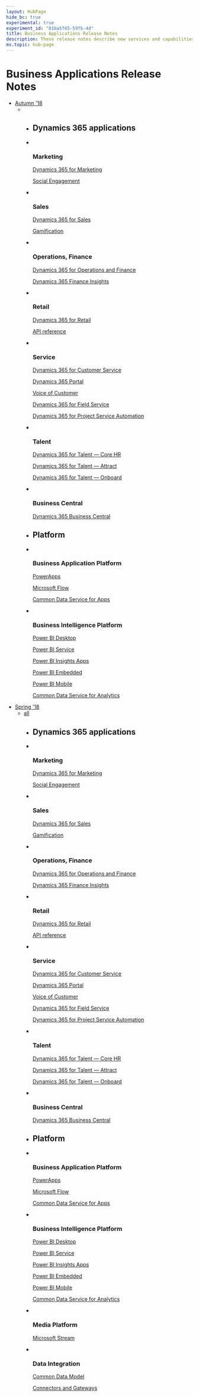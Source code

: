 ```yaml
---
layout: HubPage
hide_bc: true
experimental: true
experiment_id: "81ba5f65-59fb-4d"
title: Business Applications Release Notes
description: These release notes describe new services and capabilities in the Microsoft Dynamics 365 business applications and platforms.
ms.topic: hub-page
---
```

<div id="main" class="v2">
    <div class="container">
        <h1 class="screenReader">Business Applications Release Notes</h1>
        <ul class="pivots">
             <li>
                <a href="#sdkstools">Autumn '18</a>
                <ul id="sdkstools">
                    <li>
                        <ul id="sdkstools-all" class="cardsF">
                            <li>
                                <div class="container">
                                    <h2>Dynamics 365 applications</h2>
                                </div>
                            </li>
                            <li>
                                <div class="cardSize">
                                    <div class="cardPadding">
                                        <div class="card">
                                            <div class="cardImageOuter">
                                                <div class="cardImage">
                                                    <img src="media/index/azure_dev-1.svg" alt="" />
                                                </div>
                                            </div>
                                            <div class="cardText">
                                                <h3>
                                                    Marketing
                                                </h3>
                                                <p>
                                                    <a href="/dotnet/azure">Dynamics 365 for Marketing</a>
                                                </p>
                                                <p>
                                                    <a href="/dotnet/api/overview/azure/?view=azure-dotnet">Social Engagement</a>
                                                </p>
                                            </div>
                                        </div>
                                    </div>
                                </div>
                            </li>
                            <li>
                                <div class="cardSize">
                                    <div class="cardPadding">
                                        <div class="card">
                                            <div class="cardImageOuter">
                                                <div class="cardImage">
                                                    <img src="media/index/azure_dev-2.svg" alt="" />
                                                </div>
                                            </div>
                                            <div class="cardText">
                                                <h3>
                                                    Sales
                                                </h3>
                                                <p>
                                                    <a href="/python/azure">Dynamics 365 for Sales</a>
                                                </p>
                                                <p>
                                                    <a href="/python/api/overview/azure/">Gamification</a>
                                                </p>
                                            </div>
                                        </div>
                                    </div>
                                </div>
                            </li>
                            <li>
                                <div class="cardSize">
                                    <div class="cardPadding">
                                        <div class="card">
                                            <div class="cardImageOuter">
                                                <div class="cardImage">
                                                    <img src="media/index/azure_dev-3.svg" alt="" />
                                                </div>
                                            </div>
                                            <div class="cardText">
                                                <h3>
                                                    Operations, Finance
                                                </h3>
                                                <p>
                                                    <a href="/javascript/azure/">Dynamics 365 for Operations and Finance</a>
                                                </p>
                                                <p>
                                                    <a href="/javascript/api/overview/azure/">Dynamics 365 Finance Insights</a>
                                                </p>
                                            </div>
                                        </div>
                                    </div>
                                </div>
                            </li>
                            <li>
                                <div class="cardSize">
                                    <div class="cardPadding">
                                        <div class="card">
                                            <div class="cardImageOuter">
                                                <div class="cardImage">
                                                    <img src="media/index/azure_dev-4.svg" alt="" />
                                                </div>
                                            </div>
                                            <div class="cardText">
                                                <h3>
                                                    Retail
                                                </h3>
                                                <p>
                                                    <a href="/java/azure">Dynamics 365 for Retail</a>
                                                </p>
                                                <p>
                                                    <a href="/java/api/overview/azure">API reference</a>
                                                </p>
                                            </div>
                                        </div>
                                    </div>
                                </div>
                            </li>
                            <li>
                                <div class="cardSize">
                                    <div class="cardPadding">
                                        <div class="card">
                                            <div class="cardImageOuter">
                                                <div class="cardImage">
                                                    <img src="https://docs.microsoft.com/en-us/media/logos/logo_gopher.svg" alt="" />
                                                </div>
                                            </div>
                                            <div class="cardText">
                                                <h3>
                                                    Service
                                                </h3>
                                                <p>
                                                    <a href="/go/azure/">Dynamics 365 for Customer Service</a>
                                                </p>
                                                <p>
                                                    <a href="https://godoc.org/github.com/Azure/azure-sdk-for-go">Dynamics 365 Portal</a>
                                                </p>
                                                <p>
                                                    <a href="https://godoc.org/github.com/Azure/azure-sdk-for-go">Voice of Customer</a>
                                                </p>
                                                <p>
                                                    <a href="https://godoc.org/github.com/Azure/azure-sdk-for-go">Dynamics 365 for Field Service</a>
                                                </p>
                                                <p>
                                                    <a href="https://godoc.org/github.com/Azure/azure-sdk-for-go">Dynamics 365 for Project Service Automation</a>
                                                </p>
                                            </div>
                                        </div>
                                    </div>
                                </div>
                            </li>
                            <li>
                                <div class="cardSize">
                                    <div class="cardPadding">
                                        <div class="card">
                                            <div class="cardImageOuter">
                                                <div class="cardImage">
                                                    <img src="media/index/azure_dev-6.svg" alt="" />
                                                </div>
                                            </div>
                                            <div class="cardText">
                                                <h3>
                                                    Talent
                                                </h3>
                                                <p>
                                                    <a href="/rest/api">Dynamics 365 for Talent &mdash; Core HR</a>
                                                </p>
                                                <p>
                                                    <a href="/rest/api">Dynamics 365 for Talent &mdash; Attract</a>
                                                </p>
                                                <p>
                                                    <a href="/rest/api">Dynamics 365 for Talent &mdash; Onboard</a>
                                                </p>
                                            </div>
                                        </div>
                                    </div>
                                </div>
                            </li>
                            <li>
                                <div class="cardSize">
                                    <div class="cardPadding">
                                        <div class="card">
                                            <div class="cardImageOuter">
                                                <div class="cardImage">
                                                    <img src="media/index/azure_dev-6.svg" alt="" />
                                                </div>
                                            </div>
                                            <div class="cardText">
                                                <h3>
                                                    Business Central
                                                </h3>
                                                <p>
                                                    <a href="/rest/api">Dynamics 365 Business Central</a>
                                                </p>
                                            </div>
                                        </div>
                                    </div>
                                </div>
                            </li>
                            <li>
                                <div class="container">
                                    <h2>Platform</h2>
                                </div>
                            </li>
                            <li>
                                <div class="cardSize">
                                    <div class="cardPadding">
                                        <div class="card">
                                            <div class="cardImageOuter">
                                                <div class="cardImage">
                                                    <img src="media/index/azure_dev-7.svg" alt="" />
                                                </div>
                                            </div>
                                            <div class="cardText">
                                                <h3>
                                                   Business Application Platform
                                                </h3>
                                                <p>
                                                    <a href="/cli/azure">PowerApps</a>
                                                </p>
                                                <p>
                                                    <a href="/cli/azure/reference-index">Microsoft Flow</a>
                                                </p>
                                                <p>
                                                    <a href="/cli/azure/reference-index">Common Data Service for Apps</a>
                                                </p>
                                            </div>
                                        </div>
                                    </div>
                                </div>
                            </li>
                            <li>
                                <div class="cardSize">
                                    <div class="cardPadding">
                                        <div class="card">
                                            <div class="cardImageOuter">
                                                <div class="cardImage">
                                                    <img src="media/index/azure_dev-8.svg" alt="" />
                                                </div>
                                            </div>
                                            <div class="cardText">
                                                <h3>Business Intelligence Platform</h3>
                                                <p>
                                                    <a href="/powershell/azure/get-started-azureps">Power BI Desktop</a>
                                                </p>
                                                <p>
                                                    <a href="/powershell/azure/get-started-azureps">Power BI Service</a>
                                                </p>
                                                <p>
                                                    <a href="/powershell/azure/get-started-azureps">Power BI Insights Apps</a>
                                                </p>
                                                <p>
                                                    <a href="/powershell/azure/get-started-azureps">Power BI Embedded</a>
                                                </p>
                                                <p>
                                                    <a href="/powershell/azure/get-started-azureps">Power BI Mobile</a>
                                                </p>
                                                <p>
                                                    <a href="/powershell/azure/get-started-azureps">Common Data Service for Analytics</a>
                                                </p>
                                            </div>
                                        </div>
                                    </div>
                                </div>
                            </li>                            
                        </ul>
                    </li>
                </ul>
            </li>
             <li>
                <a href="#sdkstools">Spring '18</a>
                <ul id="sdkstools">
                    <li>
                        <a href="#sdkstools-all">all</a>
                        <ul id="sdkstools-all" class="cardsF">
                            <li>
                                <div class="container">
                                    <h2>Dynamics 365 applications</h2>
                                </div>
                            </li>
                            <li>
                                <div class="cardSize">
                                    <div class="cardPadding">
                                        <div class="card">
                                            <div class="cardImageOuter">
                                                <div class="cardImage">
                                                    <img src="media/index/azure_dev-1.svg" alt="" />
                                                </div>
                                            </div>
                                            <div class="cardText">
                                                <h3>
                                                    Marketing
                                                </h3>
                                                <p>
                                                    <a href="/dotnet/azure">Dynamics 365 for Marketing</a>
                                                </p>
                                                <p>
                                                    <a href="/dotnet/api/overview/azure/?view=azure-dotnet">Social Engagement</a>
                                                </p>
                                            </div>
                                        </div>
                                    </div>
                                </div>
                            </li>
                            <li>
                                <div class="cardSize">
                                    <div class="cardPadding">
                                        <div class="card">
                                            <div class="cardImageOuter">
                                                <div class="cardImage">
                                                    <img src="media/index/azure_dev-2.svg" alt="" />
                                                </div>
                                            </div>
                                            <div class="cardText">
                                                <h3>
                                                    Sales
                                                </h3>
                                                <p>
                                                    <a href="/python/azure">Dynamics 365 for Sales</a>
                                                </p>
                                                <p>
                                                    <a href="/python/api/overview/azure/">Gamification</a>
                                                </p>
                                            </div>
                                        </div>
                                    </div>
                                </div>
                            </li>
                            <li>
                                <div class="cardSize">
                                    <div class="cardPadding">
                                        <div class="card">
                                            <div class="cardImageOuter">
                                                <div class="cardImage">
                                                    <img src="media/index/azure_dev-3.svg" alt="" />
                                                </div>
                                            </div>
                                            <div class="cardText">
                                                <h3>
                                                    Operations, Finance
                                                </h3>
                                                <p>
                                                    <a href="/javascript/azure/">Dynamics 365 for Operations and Finance</a>
                                                </p>
                                                <p>
                                                    <a href="/javascript/api/overview/azure/">Dynamics 365 Finance Insights</a>
                                                </p>
                                            </div>
                                        </div>
                                    </div>
                                </div>
                            </li>
                            <li>
                                <div class="cardSize">
                                    <div class="cardPadding">
                                        <div class="card">
                                            <div class="cardImageOuter">
                                                <div class="cardImage">
                                                    <img src="media/index/azure_dev-4.svg" alt="" />
                                                </div>
                                            </div>
                                            <div class="cardText">
                                                <h3>
                                                    Retail
                                                </h3>
                                                <p>
                                                    <a href="/java/azure">Dynamics 365 for Retail</a>
                                                </p>
                                                <p>
                                                    <a href="/java/api/overview/azure">API reference</a>
                                                </p>
                                            </div>
                                        </div>
                                    </div>
                                </div>
                            </li>
                            <li>
                                <div class="cardSize">
                                    <div class="cardPadding">
                                        <div class="card">
                                            <div class="cardImageOuter">
                                                <div class="cardImage">
                                                    <img src="https://docs.microsoft.com/en-us/media/logos/logo_gopher.svg" alt="" />
                                                </div>
                                            </div>
                                            <div class="cardText">
                                                <h3>
                                                    Service
                                                </h3>
                                                <p>
                                                    <a href="/go/azure/">Dynamics 365 for Customer Service</a>
                                                </p>
                                                <p>
                                                    <a href="https://godoc.org/github.com/Azure/azure-sdk-for-go">Dynamics 365 Portal</a>
                                                </p>
                                                <p>
                                                    <a href="https://godoc.org/github.com/Azure/azure-sdk-for-go">Voice of Customer</a>
                                                </p>
                                                <p>
                                                    <a href="https://godoc.org/github.com/Azure/azure-sdk-for-go">Dynamics 365 for Field Service</a>
                                                </p>
                                                <p>
                                                    <a href="https://godoc.org/github.com/Azure/azure-sdk-for-go">Dynamics 365 for Project Service Automation</a>
                                                </p>
                                            </div>
                                        </div>
                                    </div>
                                </div>
                            </li>
                            <li>
                                <div class="cardSize">
                                    <div class="cardPadding">
                                        <div class="card">
                                            <div class="cardImageOuter">
                                                <div class="cardImage">
                                                    <img src="media/index/azure_dev-6.svg" alt="" />
                                                </div>
                                            </div>
                                            <div class="cardText">
                                                <h3>
                                                    Talent
                                                </h3>
                                                <p>
                                                    <a href="/rest/api">Dynamics 365 for Talent &mdash; Core HR</a>
                                                </p>
                                                <p>
                                                    <a href="/rest/api">Dynamics 365 for Talent &mdash; Attract</a>
                                                </p>
                                                <p>
                                                    <a href="/rest/api">Dynamics 365 for Talent &mdash; Onboard</a>
                                                </p>
                                            </div>
                                        </div>
                                    </div>
                                </div>
                            </li>
                            <li>
                                <div class="cardSize">
                                    <div class="cardPadding">
                                        <div class="card">
                                            <div class="cardImageOuter">
                                                <div class="cardImage">
                                                    <img src="media/index/azure_dev-6.svg" alt="" />
                                                </div>
                                            </div>
                                            <div class="cardText">
                                                <h3>
                                                    Business Central
                                                </h3>
                                                <p>
                                                    <a href="/rest/api">Dynamics 365 Business Central</a>
                                                </p>
                                            </div>
                                        </div>
                                    </div>
                                </div>
                            </li>
                            <li>
                                <div class="container">
                                    <h2>Platform</h2>
                                </div>
                            </li>
                            <li>
                                <div class="cardSize">
                                    <div class="cardPadding">
                                        <div class="card">
                                            <div class="cardImageOuter">
                                                <div class="cardImage">
                                                    <img src="media/index/azure_dev-7.svg" alt="" />
                                                </div>
                                            </div>
                                            <div class="cardText">
                                                <h3>
                                                   Business Application Platform
                                                </h3>
                                                <p>
                                                    <a href="/cli/azure">PowerApps</a>
                                                </p>
                                                <p>
                                                    <a href="/cli/azure/reference-index">Microsoft Flow</a>
                                                </p>
                                                <p>
                                                    <a href="/cli/azure/reference-index">Common Data Service for Apps</a>
                                                </p>
                                            </div>
                                        </div>
                                    </div>
                                </div>
                            </li>
                            <li>
                                <div class="cardSize">
                                    <div class="cardPadding">
                                        <div class="card">
                                            <div class="cardImageOuter">
                                                <div class="cardImage">
                                                    <img src="media/index/azure_dev-8.svg" alt="" />
                                                </div>
                                            </div>
                                            <div class="cardText">
                                                <h3>Business Intelligence Platform</h3>
                                                <p>
                                                    <a href="/powershell/azure/get-started-azureps">Power BI Desktop</a>
                                                </p>
                                                <p>
                                                    <a href="/powershell/azure/get-started-azureps">Power BI Service</a>
                                                </p>
                                                <p>
                                                    <a href="/powershell/azure/get-started-azureps">Power BI Insights Apps</a>
                                                </p>
                                                <p>
                                                    <a href="/powershell/azure/get-started-azureps">Power BI Embedded</a>
                                                </p>
                                                <p>
                                                    <a href="/powershell/azure/get-started-azureps">Power BI Mobile</a>
                                                </p>
                                                <p>
                                                    <a href="/powershell/azure/get-started-azureps">Common Data Service for Analytics</a>
                                                </p>
                                            </div>
                                        </div>
                                    </div>
                                </div>
                            </li>
                        <li>
                            <div class="cardSize">
                                    <div class="cardPadding">
                                        <div class="card">
                                            <div class="cardImageOuter">
                                                <div class="cardImage">
                                                    <img src="media/index/azure_dev-8.svg" alt="" />
                                                </div>
                                            </div>
                                            <div class="cardText">
                                                <h3>Media Platform</h3>
                                                <p>
                                                    <a href="/powershell/azure/get-started-azureps">Microsoft Stream</a>
                                                </p>
                                            </div>
                                        </div>
                                    </div>
                                </div>
                            </li>
                        <li>
                            <div class="cardSize">
                                    <div class="cardPadding">
                                        <div class="card">
                                            <div class="cardImageOuter">
                                                <div class="cardImage">
                                                    <img src="media/index/azure_dev-8.svg" alt="" />
                                                </div>
                                            </div>
                                            <div class="cardText">
                                                <h3>Data Integration</h3>
                                                <p>
                                                    <a href="/powershell/azure/get-started-azureps">Common Data Model</a>
                                                </p>
                                                <p>
                                                    <a href="/powershell/azure/get-started-azureps">Connectors and Gateways</a>
                                                </p>
                                            </div>
                                        </div>
                                    </div>
                                </div>
                            </li>
                        </ul>
                    </li>
                </ul>
            </li>
        </ul>
    </div>
</div>
